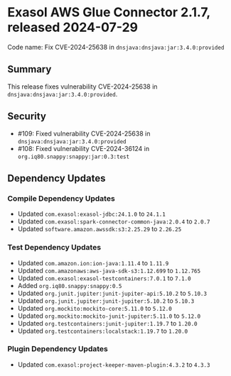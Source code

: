 # Exasol AWS Glue Connector 2.1.7, released 2024-07-29

Code name: Fix CVE-2024-25638 in `dnsjava:dnsjava:jar:3.4.0:provided`

## Summary

This release fixes vulnerability CVE-2024-25638 in `dnsjava:dnsjava:jar:3.4.0:provided`.

## Security

* #109: Fixed vulnerability CVE-2024-25638 in `dnsjava:dnsjava:jar:3.4.0:provided`
* #108: Fixed vulnerability CVE-2024-36124 in `org.iq80.snappy:snappy:jar:0.3:test`

## Dependency Updates

### Compile Dependency Updates

* Updated `com.exasol:exasol-jdbc:24.1.0` to `24.1.1`
* Updated `com.exasol:spark-connector-common-java:2.0.4` to `2.0.7`
* Updated `software.amazon.awssdk:s3:2.25.29` to `2.26.25`

### Test Dependency Updates

* Updated `com.amazon.ion:ion-java:1.11.4` to `1.11.9`
* Updated `com.amazonaws:aws-java-sdk-s3:1.12.699` to `1.12.765`
* Updated `com.exasol:exasol-testcontainers:7.0.1` to `7.1.0`
* Added `org.iq80.snappy:snappy:0.5`
* Updated `org.junit.jupiter:junit-jupiter-api:5.10.2` to `5.10.3`
* Updated `org.junit.jupiter:junit-jupiter:5.10.2` to `5.10.3`
* Updated `org.mockito:mockito-core:5.11.0` to `5.12.0`
* Updated `org.mockito:mockito-junit-jupiter:5.11.0` to `5.12.0`
* Updated `org.testcontainers:junit-jupiter:1.19.7` to `1.20.0`
* Updated `org.testcontainers:localstack:1.19.7` to `1.20.0`

### Plugin Dependency Updates

* Updated `com.exasol:project-keeper-maven-plugin:4.3.2` to `4.3.3`
